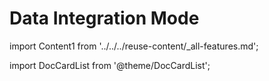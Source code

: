 # Data Integration Mode
import Content1 from '../../../reuse-content/_all-features.md';

<Content1 />

import DocCardList from '@theme/DocCardList';

<DocCardList />